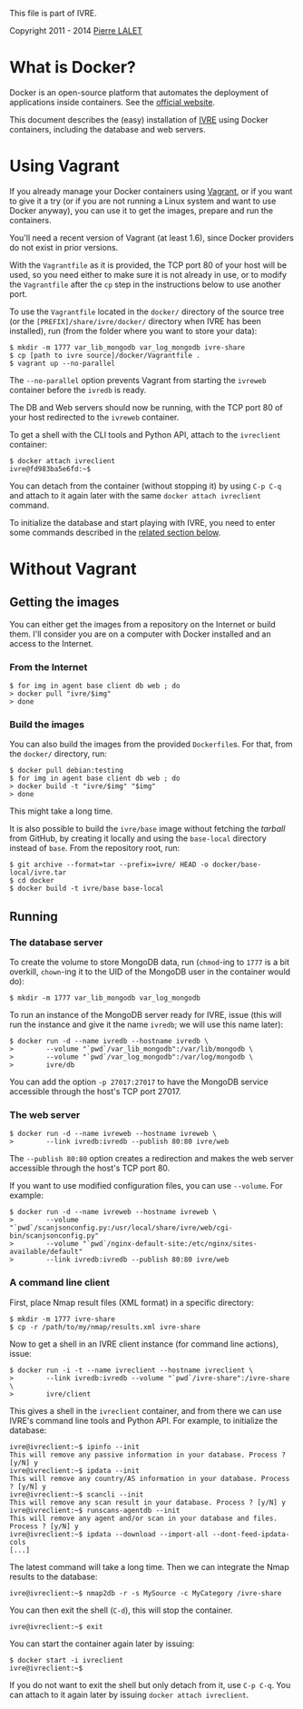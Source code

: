 This file is part of IVRE.

Copyright 2011 - 2014 [Pierre LALET](mailto:pierre.lalet@cea.fr)

# What is Docker? #

Docker is an open-source platform that automates the deployment of
applications inside containers. See the [official
website](http://www.docker.com/).

This document describes the (easy) installation of [IVRE](README.md)
using Docker containers, including the database and web servers.

# Using Vagrant #

If you already manage your Docker containers using
[Vagrant](https://www.vagrantup.com/), or if you want to give it a try
(or if you are not running a Linux system and want to use Docker
anyway), you can use it to get the images, prepare and run the
containers.

You'll need a recent version of Vagrant (at least 1.6), since Docker
providers do not exist in prior versions.

With the `Vagrantfile` as it is provided, the TCP port 80 of your host
will be used, so you need either to make sure it is not already in
use, or to modify the `Vagrantfile` after the `cp` step in the
instructions below to use another port.

To use the `Vagrantfile` located in the `docker/` directory of the
source tree (or the `[PREFIX]/share/ivre/docker/` directory when IVRE
has been installed), run (from the folder where you want to store your
data):

    $ mkdir -m 1777 var_lib_mongodb var_log_mongodb ivre-share
	$ cp [path to ivre source]/docker/Vagrantfile .
	$ vagrant up --no-parallel

The `--no-parallel` option prevents Vagrant from starting the
`ivreweb` container before the `ivredb` is ready.

The DB and Web servers should now be running, with the TCP port 80 of
your host redirected to the `ivreweb` container.

To get a shell with the CLI tools and Python API, attach to the
`ivreclient` container:

    $ docker attach ivreclient
    ivre@fd983ba5e6fd:~$

You can detach from the container (without stopping it) by using `C-p
C-q` and attach to it again later with the same `docker attach
ivreclient` command.

To initialize the database and start playing with IVRE, you need to
enter some commands described in the
[related section below](#a-command-line-client).

# Without Vagrant #

## Getting the images ##

You can either get the images from a repository on the Internet or
build them. I'll consider you are on a computer with Docker installed
and an access to the Internet.

### From the Internet ###

    $ for img in agent base client db web ; do
    > docker pull "ivre/$img"
    > done

### Build the images ###

You can also build the images from the provided `Dockerfile`s. For
that, from the `docker/` directory, run:

    $ docker pull debian:testing
    $ for img in agent base client db web ; do
    > docker build -t "ivre/$img" "$img"
    > done

This might take a long time.

It is also possible to build the `ivre/base` image without fetching
the *tarball* from GitHub, by creating it locally and using the
`base-local` directory instead of `base`. From the repository root,
run:

    $ git archive --format=tar --prefix=ivre/ HEAD -o docker/base-local/ivre.tar
    $ cd docker
    $ docker build -t ivre/base base-local

## Running ##

### The database server ###

To create the volume to store MongoDB data, run (`chmod`-ing to `1777`
is a bit overkill, `chown`-ing it to the UID of the MongoDB user in
the container would do):

    $ mkdir -m 1777 var_lib_mongodb var_log_mongodb

To run an instance of the MongoDB server ready for IVRE, issue (this
will run the instance and give it the name `ivredb`; we will use this
name later):

    $ docker run -d --name ivredb --hostname ivredb \
    >        --volume "`pwd`/var_lib_mongodb":/var/lib/mongodb \
    >        --volume "`pwd`/var_log_mongodb":/var/log/mongodb \
    >        ivre/db

You can add the option `-p 27017:27017` to have the MongoDB service
accessible through the host's TCP port 27017.

### The web server ###

    $ docker run -d --name ivreweb --hostname ivreweb \
    >        --link ivredb:ivredb --publish 80:80 ivre/web

The `--publish 80:80` option creates a redirection and makes the web
server accessible through the host's TCP port 80.

If you want to use modified configuration files, you can use
`--volume`. For example:

    $ docker run -d --name ivreweb --hostname ivreweb \
    >        --volume "`pwd`/scanjsonconfig.py:/usr/local/share/ivre/web/cgi-bin/scanjsonconfig.py"
    >        --volume "`pwd`/nginx-default-site:/etc/nginx/sites-available/default"
    >        --link ivredb:ivredb --publish 80:80 ivre/web

### A command line client ###

First, place Nmap result files (XML format) in a specific directory:

    $ mkdir -m 1777 ivre-share
    $ cp -r /path/to/my/nmap/results.xml ivre-share

Now to get a shell in an IVRE client instance (for command line
actions), issue:

    $ docker run -i -t --name ivreclient --hostname ivreclient \
    >        --link ivredb:ivredb --volume "`pwd`/ivre-share":/ivre-share \
    >        ivre/client

This gives a shell in the `ivreclient` container, and from there we
can use IVRE's command line tools and Python API. For example, to
initialize the database:

    ivre@ivreclient:~$ ipinfo --init
    This will remove any passive information in your database. Process ? [y/N] y
    ivre@ivreclient:~$ ipdata --init
    This will remove any country/AS information in your database. Process ? [y/N] y
    ivre@ivreclient:~$ scancli --init
    This will remove any scan result in your database. Process ? [y/N] y
    ivre@ivreclient:~$ runscans-agentdb --init
    This will remove any agent and/or scan in your database and files. Process ? [y/N] y
    ivre@ivreclient:~$ ipdata --download --import-all --dont-feed-ipdata-cols
    [...]

The latest command will take a long time. Then we can integrate the
Nmap results to the database:

    ivre@ivreclient:~$ nmap2db -r -s MySource -c MyCategory /ivre-share

You can then exit the shell (`C-d`), this will stop the
container.

    ivre@ivreclient:~$ exit

You can start the container again later by issuing:

    $ docker start -i ivreclient
    ivre@ivreclient:~$

If you do not want to exit the shell but only detach from it, use `C-p
C-q`. You can attach to it again later by issuing `docker attach
ivreclient`.
